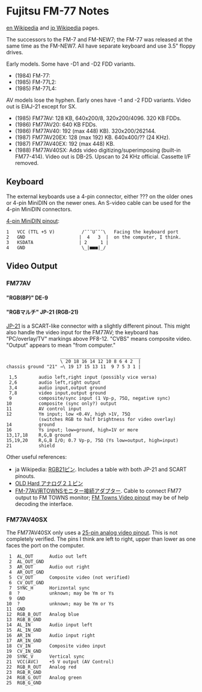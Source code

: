 Fujitsu FM-77 Notes
===================

[en Wikipedia][we-fm7] and [jp Wikipedia][wj-fm77] pages.

The successors to the FM-7 and FM-NEW7; the FM-77 was released at the
same time as the FM-NEW7. All have separate keyboard and use 3.5"
floppy drives.

Early models. Some have -D1 and -D2 FDD variants.

- (1984) FM-77:
- (1985) FM-77L2:
- (1985) FM-77L4:

AV models lose the hyphen. Early ones have -1 and -2 FDD variants.
Video out is EIAJ-21 except for SX.

- (1985) FM77AV: 128 KB, 640x200/8, 320x200/4096. 320 KB FDDs.
- (1986) FM77AV20: 640 KB FDDs.
- (1986) FM77AV40: 192 (max 448) KB). 320x200/262144.
- (1987) FM77AV20EX: 128 (max 192) KB. 640x400/?? (24 KHz).
- (1987) FM77AV40EX: 192 (max 448) KB.
- (1988) FM77AV40SX: Adds video digitizing/superimposing (built-in
  FM77-414). Video out is DB-25. Upscan to 24 KHz official. Cassette
  I/F removed.


Keyboard
--------

The external keyboards use a 4-pin connector, either ??? on the older
ones or 4-pin MiniDIN on the newer ones. An S-video cable can be
used for the 4-pin MiniDIN connectors.

[4-pin MiniDIN pinout][deskuma-110223]:

    1   VCC (TTL +5 V)          /¯¯¯U¯¯¯\   Facing the keyboard port
    2   GND                    |  4   3  |  on the computer, I think.
    3   KSDATA                 | 2     1 |
    4   GND                     \_|■■■|_/


Video Output
------------

### FM77AV

#### "RGB(8P)" DE-9

#### "RGBマルチ" JP-21 (RGB-21)

[JP-21] is a SCART-like connector with a slightly different pinout.
This might also handle the video input for the FM77AV; the keyboard
has "PC/overlay/TV" markings above PF8-12. "CVBS" means composite
video. "Output" appears to mean "from computer."

                        ______________________________
                        \ 20 18 16 14 12 10 8 6 4 2  |
    chassis ground "21" →\ 19 17 15 13 11  9 7 5 3 1 |

     1,5        audio left,right input (possibly vice versa)
     2,6        audio left,right output
     3,4        audio input,output ground
     7,8        video input,output ground
     9          composite/sync input (1 Vp-p, 75Ω, negative sync)
    10          composite (sync only?) output
    11          AV control input
    12          Ym input; low <0.4V, high >1V, 75Ω
                (switches RGB to half brightness for video overlay)
    14          ground
    16          Ys input; low=ground, high=1V or more
    13,17,18    R,G,B ground
    15,19,20    R,G,B I/O; 0.7 Vp-p, 75Ω (Ys low=output, high=input)
    21          shield

Other useful references:
- ja Wikipedia: [RGB21ピン]. Includes a table with both JP-21 and
  SCART pinouts.
- [OLD Hard アナログ２１ピン][oh-a21]
- [FM-77AV用TOWNSモニター接続アダプター][fmavtw]. Cable to connect
  FM77 output to FM TOWNS monitor; [FM Towns Video pinout][towns] may
  be of help decoding the interface.

### FM77AV40SX

The FM77AV40SX only uses a [25-pin analog video pinout][deskuma-110215].
This is not completely verified. The pins I think are left to right,
upper than lower as one faces the port on the computer.

     1  AL_OUT      Audio out left
     2  AL_OUT_GND
     3  AR_OUT      Audio out right
     4  AR_OUT_GND
     5  CV_OUT      Composite video (not verified)
     6  CV_OUT_GND
     7  SYNC_H      Horizontal sync
     8  ?           unknown; may be Ym or Ys
     9  GND
    10  ?           unknown; may be Ym or Ys
    11  GND
    12  RGB_B_OUT   Analog blue
    13  RGB_B_GND
    14  AL_IN       Audio input left
    15  AL_IN_GND
    16  AR_IN       Audio input right
    17  AR_IN_GND
    18  CV_IN       Composite video input
    19  CV_IN_GND
    20  SYNC_V      Vertical sync
    21  VCC(AVC)    +5 V output (AV Control)
    22  RGB_R_OUT   Analog red
    23  RGB_R_GND
    24  RGB_G_OUT   Analog green
    25  RGB_G_GND



<!-------------------------------------------------------------------->
[deskuma-110215]: https://deskuma.hatenadiary.org/entry/20110215/1297767641
[deskuma-110223]: https://deskuma.hatenadiary.org/entry/20110223/1298481079
[we-fm7]: https://en.wikipedia.org/wiki/FM-7
[wj-fm77]: https://ja.wikipedia.org/wiki/FM-7#FM-77

[RGB21ピン]: https://ja.wikipedia.org/wiki/RGB21ピン
[fmavtw]: http://dempa.jp/rgb/drug/fmavtw01.html
[jp-21]: https://en.wikipedia.org/wiki/SCART#JP-21
[oh-a21]: https://www14.big.or.jp/~nijiyume/hard/jyoho/connect/a21.htm
[towns]: http://www.hardwarebook.info/FM_Towns_Video
